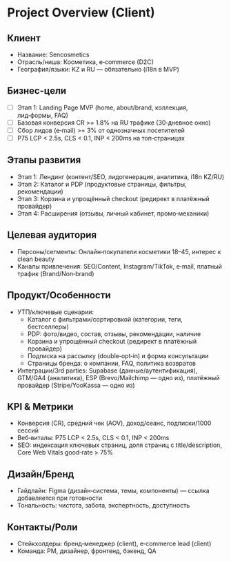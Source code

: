 # Project Overview (Client)

## Клиент
- Название: Sencosmetics
- Отрасль/ниша: Косметика, e‑commerce (D2C)
- География/языки: KZ и RU — обязательно (i18n в MVP)

## Бизнес-цели
- [ ] Этап 1: Landing Page MVP (home, about/brand, коллекция, лид‑формы, FAQ)
- [ ] Базовая конверсия CR >= 1.8% на RU трафике (30‑дневное окно)
- [ ] Сбор лидов (e‑mail) >= 3% от однозначных посетителей
- [ ] P75 LCP < 2.5s, CLS < 0.1, INP < 200ms на топ‑страницах

## Этапы развития
- Этап 1: Лендинг (контент/SEO, лидогенерация, аналитика, i18n KZ/RU)
- Этап 2: Каталог и PDP (продуктовые страницы, фильтры, рекомендации)
- Этап 3: Корзина и упрощённый checkout (редирект в платёжный провайдер)
- Этап 4: Расширения (отзывы, личный кабинет, промо‑механики)

## Целевая аудитория
- Персоны/сегменты: Онлайн‑покупатели косметики 18–45, интерес к clean beauty
- Каналы привлечения: SEO/Content, Instagram/TikTok, e‑mail, платный трафик (Brand/Non‑brand)

## Продукт/Особенности
- УТП/ключевые сценарии:
  - Каталог с фильтрами/сортировкой (категории, теги, бестселлеры)
  - PDP: фото/видео, состав, отзывы, рекомендации, наличие
  - Корзина и упрощённый checkout (редирект в платёжный провайдер)
  - Подписка на рассылку (double‑opt‑in) и форма консультации
  - Страницы бренда: о компании, FAQ, политика возвратов
- Интеграции/3rd parties: Supabase (данные/аутентификация), GTM/GA4 (аналитика), ESP (Brevo/Mailchimp — одно из), платёжный провайдер (Stripe/YooKassa — одно из)

## KPI & Метрики
- Конверсия (CR), средний чек (AOV), доход/сеанс, подписки/1000 сессий
- Веб‑виталы: P75 LCP < 2.5s, CLS < 0.1, INP < 200ms
- SEO: индексация ключевых страниц, доля страниц с title/description, Core Web Vitals good‑rate > 75%

## Дизайн/Бренд
- Гайдлайн: Figma (дизайн‑система, темы, компоненты) — ссылка добавляется при готовности
- Тональность: чистота, забота, экспертность, доступность

## Контакты/Роли
- Стейкхолдеры: бренд‑менеджер (client), e‑commerce lead (client)
- Команда: PM, дизайнер, фронтенд, бэкенд, QA
